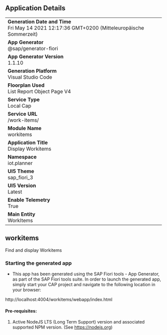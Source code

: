 ## Application Details
|               |
| ------------- |
|**Generation Date and Time**<br>Fri May 14 2021 12:17:36 GMT+0200 (Mitteleuropäische Sommerzeit)|
|**App Generator**<br>@sap/generator-fiori|
|**App Generator Version**<br>1.1.10|
|**Generation Platform**<br>Visual Studio Code|
|**Floorplan Used**<br>List Report Object Page V4|
|**Service Type**<br>Local Cap|
|**Service URL**<br>/work-items/
|**Module Name**<br>workitems|
|**Application Title**<br>Display Workitems|
|**Namespace**<br>iot.planner|
|**UI5 Theme**<br>sap_fiori_3|
|**UI5 Version**<br>Latest|
|**Enable Telemetry**<br>True|
|**Main Entity**<br>WorkItems|

## workitems

Find and display Workitems

### Starting the generated app

-   This app has been generated using the SAP Fiori tools - App Generator, as part of the SAP Fiori tools suite.  In order to launch the generated app, simply start your CAP project and navigate to the following location in your browser:

http://localhost:4004/workitems/webapp/index.html

#### Pre-requisites:

1. Active NodeJS LTS (Long Term Support) version and associated supported NPM version.  (See https://nodejs.org)


